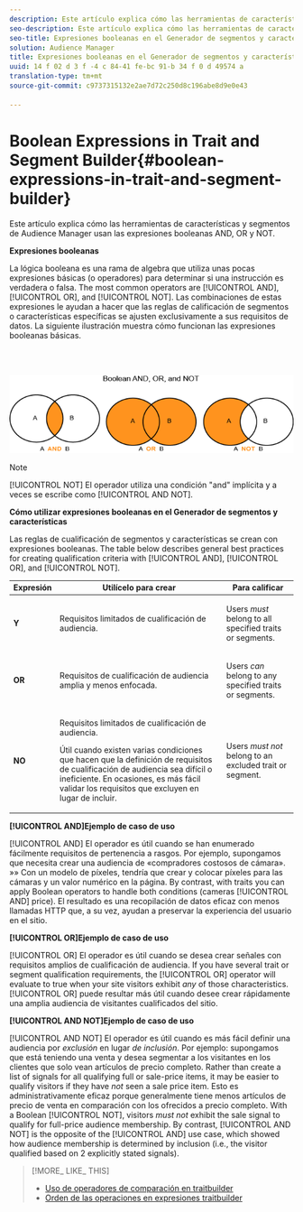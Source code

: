 ```yaml
---
description: Este artículo explica cómo las herramientas de características y segmentos de Audience Manager usan las expresiones booleanas AND, OR y NOT.
seo-description: Este artículo explica cómo las herramientas de características y segmentos de Audience Manager usan las expresiones booleanas AND, OR y NOT.
seo-title: Expresiones booleanas en el Generador de segmentos y características
solution: Audience Manager
title: Expresiones booleanas en el Generador de segmentos y características
uuid: 14 f 02 d 3 f -4 c 84-41 fe-bc 91-b 34 f 0 d 49574 a
translation-type: tm+mt
source-git-commit: c9737315132e2ae7d72c250d8c196abe8d9e0e43

---
```



# Boolean Expressions in Trait and Segment Builder{#boolean-expressions-in-trait-and-segment-builder}

Este artículo explica cómo las herramientas de características y segmentos de Audience Manager usan las expresiones booleanas AND, OR y NOT.

<!-- 

c_tb_boolean.xml

 -->

**Expresiones booleanas**

La lógica booleana es una rama de algebra que utiliza unas pocas expresiones básicas (o operadores) para determinar si una instrucción es verdadera o falsa. The most common operators are [!UICONTROL AND], [!UICONTROL OR], and [!UICONTROL NOT]. Las combinaciones de estas expresiones le ayudan a hacer que las reglas de calificación de segmentos o características específicas se ajusten exclusivamente a sus requisitos de datos. La siguiente ilustración muestra cómo funcionan las expresiones booleanas básicas.

<br> 

![](assets/BooleanOverview_small.png)

>[!NOTE]
>
>[!UICONTROL NOT] El operador utiliza una condición "and" implícita y a veces se escribe como [!UICONTROL AND NOT].

**Cómo utilizar expresiones booleanas en el Generador de segmentos y características**

Las reglas de cualificación de segmentos y características se crean con expresiones booleanas. The table below describes general best practices for creating qualification criteria with [!UICONTROL AND], [!UICONTROL OR], and [!UICONTROL NOT].

<table id="table_C762872C98F54C4A86A2F1C840A86657"> 
 <thead> 
  <tr> 
   <th colname="col1" class="entry"> Expresión </th> 
   <th colname="col2" class="entry"> Utilícelo para crear </th> 
   <th colname="col3" class="entry"> Para calificar </th> 
  </tr>
 </thead>
 <tbody> 
  <tr> 
   <td colname="col1"> <p><b><span class="wintitle"> Y</span></b> </p> </td> 
   <td colname="col2"> <p>Requisitos limitados de cualificación de audiencia. </p> </td> 
   <td colname="col3"> <p>Users <i>must</i> belong to all specified traits or segments. </p> </td> 
  </tr> 
  <tr> 
   <td colname="col1"> <p><b><span class="wintitle"> OR</span></b> </p> </td> 
   <td colname="col2"> <p>Requisitos de cualificación de audiencia amplia y menos enfocada. </p> </td> 
   <td colname="col3"> <p>Users <i>can</i> belong to any specified traits or segments. </p> </td> 
  </tr> 
  <tr> 
   <td colname="col1"> <p><b><span class="wintitle"> NO</span></b> </p> </td> 
   <td colname="col2"> <p>Requisitos limitados de cualificación de audiencia. </p> <p>Útil cuando existen varias condiciones que hacen que la definición de requisitos de cualificación de audiencia sea difícil o ineficiente. En ocasiones, es más fácil validar los requisitos que excluyen en lugar de incluir. </p> </td> 
   <td colname="col3"> <p>Users <i>must not</i> belong to an excluded trait or segment. </p> </td> 
  </tr> 
 </tbody> 
</table>

**[!UICONTROL AND]Ejemplo de caso de uso**

[!UICONTROL AND] El operador es útil cuando se han enumerado fácilmente requisitos de pertenencia a rasgos. Por ejemplo, supongamos que necesita crear una audiencia de «compradores costosos de cámara». »» Con un modelo de píxeles, tendría que crear y colocar píxeles para las cámaras y un valor numérico en la página. By contrast, with traits you can apply Boolean operators to handle both conditions (cameras [!UICONTROL AND] price). El resultado es una recopilación de datos eficaz con menos llamadas HTTP que, a su vez, ayudan a preservar la experiencia del usuario en el sitio.

**[!UICONTROL OR]Ejemplo de caso de uso**

[!UICONTROL OR] El operador es útil cuando se desea crear señales con requisitos amplios de cualificación de audiencia. If you have several trait or segment qualification requirements, the [!UICONTROL OR] operator will evaluate to true when your site visitors exhibit *any* of those characteristics. [!UICONTROL OR] puede resultar más útil cuando desee crear rápidamente una amplia audiencia de visitantes cualificados del sitio.

**[!UICONTROL AND NOT]Ejemplo de caso de uso**

[!UICONTROL AND NOT] El operador es útil cuando es más fácil definir una audiencia por *exclusión* en lugar *de inclusión*. Por ejemplo: supongamos que está teniendo una venta y desea segmentar a los visitantes en los clientes que solo vean artículos de precio completo. Rather than create a list of signals for all qualifying full or sale-price items, it may be easier to qualify visitors if they have *not* seen a sale price item. Esto es administrativamente eficaz porque generalmente tiene menos artículos de precio de venta en comparación con los ofrecidos a precio completo. With a Boolean [!UICONTROL NOT], visitors *must not* exhibit the sale signal to qualify for full-price audience membership. By contrast, [!UICONTROL AND NOT] is the opposite of the [!UICONTROL AND] use case, which showed how audience membership is determined by inclusion (i.e., the visitor qualified based on 2 explicitly stated signals).

>[!MORE_ LIKE_ THIS]
>
>* [Uso de operadores de comparación en traitbuilder](../features/traits/trait-comparison-operators.md)
>* [Orden de las operaciones en expresiones traitbuilder](../features/traits/trait-operator-precedence.md)

